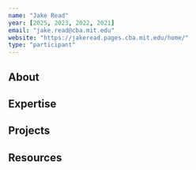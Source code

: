 ```yaml
---
name: "Jake Read"
year: [2025, 2023, 2022, 2021]
email: "jake.read@cba.mit.edu"
website: "https://jakeread.pages.cba.mit.edu/home/"
type: "participant"
---
```


## About 

## Expertise

## Projects

## Resources 